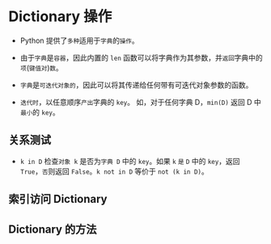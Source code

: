 # Dictionary 操作

* Python 提供了`多种`适用于`字典`的`操作`。

* 由于`字典`是`容器`，因此内置的 `len` 函数可以将字典作为其参数，并`返回`字典中的`项`(`键值对`)`数`。

* `字典`是`可迭代对象的`，因此可以将其传递给任何带有可迭代对象参数的函数。

* `迭代时`，以任意顺序`产出`字典的 `key`。 如，对于任何字典 D，`min(D)` 返回 D 中`最小`的 `key`。

## 关系测试

* `k in D` 检查`对象 k` 是否为`字典 D` 中的 `key`。如果 `k` `是` `D` 中的 `key`，返回 `True`，`否`则返回 `False`。`k not in D` 等价于 `not (k in D)`。

## 索引访问 Dictionary

## Dictionary 的方法
